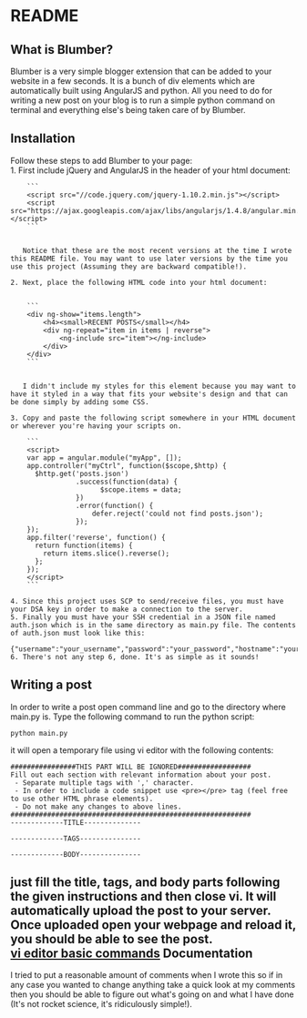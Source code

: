 README
======

What is Blumber?
-----------------

Blumber is a very simple blogger extension that can be added to your website in a few seconds. It is a bunch of div elements which are automatically built using AngularJS and python. All you need to do for writing a new post on your blog is to run a simple python command on terminal and everything else's being taken care of by Blumber.

Installation
------------

Follow these steps to add Blumber to your page:  
	1. First include jQuery and AngularJS in the header of your html document:  
  
  
		```  
		<script src="//code.jquery.com/jquery-1.10.2.min.js"></script>  
		<script src="https://ajax.googleapis.com/ajax/libs/angularjs/1.4.8/angular.min.js"></script>  
		```  


	   Notice that these are the most recent versions at the time I wrote this README file. You may want to use later versions by the time you use this project (Assuming they are backward compatible!).  
	
	2. Next, place the following HTML code into your html document:  
  	
  
		```  
		<div ng-show="items.length">  
			<h4><small>RECENT POSTS</small></h4>    
			<div ng-repeat="item in items | reverse">  
				<ng-include src="item"></ng-include>  
			</div>  
		</div>  
		```  


	   I didn't include my styles for this element because you may want to have it styled in a way that fits your website's design and that can be done simply by adding some CSS.  
	  
	3. Copy and paste the following script somewhere in your HTML document or wherever you're having your scripts on.  

	  	```
		<script>  
		var app = angular.module("myApp", []);  
		app.controller("myCtrl", function($scope,$http) {  
		  $http.get('posts.json')  
		            .success(function(data) {   
		            	  $scope.items = data; 
		            })  
		            .error(function() {  
		                defer.reject('could not find posts.json');  
		            });  
		});  
		app.filter('reverse', function() {  
		  return function(items) {  
		    return items.slice().reverse();  
		  };  
		});  
		</script>     
	  	```

	4. Since this project uses SCP to send/receive files, you must have your DSA key in order to make a connection to the server.  
	5. Finally you must have your SSH credential in a JSON file named auth.json which is in the same directory as main.py file. The contents of auth.json must look like this:  
		{"username":"your_username","password":"your_password","hostname":"your_hostname","port":"port_number","key_path":"path_to_DSA_key"}  
	6. There's not any step 6, done. It's as simple as it sounds!  
  
Writing a post
--------------
  
In order to write a post open command line and go to the directory where main.py is. Type the following command to run the python script:  
	  
	python main.py  
  
it will open a temporary file using vi editor with the following contents:  
  
	################THIS PART WILL BE IGNORED##################
	Fill out each section with relevant information about your post.
	 - Separate multiple tags with ',' character.
	 - In order to include a code snippet use <pre></pre> tag (feel free to use other HTML phrase elements).
	 - Do not make any changes to above lines.
	###########################################################
	-------------TITLE--------------

	-------------TAGS---------------

	-------------BODY---------------

just fill the title, tags, and body parts following the given instructions and then close vi. It will automatically upload the post to your server. Once uploaded open your webpage and reload it, you should be able to see the post.  
[vi editor basic commands][1]
Documentation
-------------
  
I tried to put a reasonable amount of comments when I wrote this so if in any case you wanted to change anything take a quick look at my comments then you should be able to figure out what's going on and what I have done (It's not rocket science, it's ridiculously simple!).  
  

[1]: https://www.cs.colostate.edu/helpdocs/vi.html